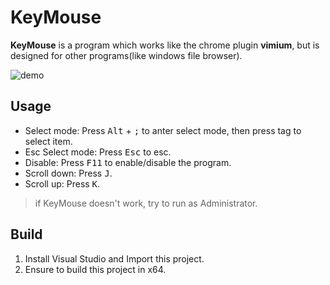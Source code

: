 # KeyMouse
**KeyMouse** is a program which works like the chrome plugin **vimium**, but is designed for other programs(like windows file browser).

![demo](https://i.imgur.com/HxaxNYu.gif)

## Usage

- Select mode: Press <kbd>Alt</kbd> + <kbd>;</kbd> to anter select mode, then press tag to select item.
- Esc Select mode: Press <kbd>Esc</kbd> to esc.
- Disable: Press <kbd>F11</kbd> to enable/disable the program.
- Scroll down: Press <kbd>J</kbd>.
- Scroll up: Press <kbd>K</kbd>.

> if KeyMouse doesn't work, try to run as Administrator.

## Build

1. Install Visual Studio and Import this project.
2. Ensure to build this project in x64.
